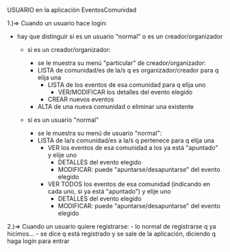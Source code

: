 USUARIO en la aplicación EventosComunidad

1.)=> Cuando un usuario hace login:

 - hay que distinguir si es un usuario "normal" o es un creador/organizador

   - si es un creador/organizador:

     - se le muestra su menú "particular" de creador/organizador:
      - LISTA de comunidad/es de la/s q es organizador/creador para q elija una
          - LISTA de los eventos de esa comunidad para q elija uno
            - VER/MODIFICAR los detalles del evento elegido
          - CREAR nuevos eventos
      - ALTA de una nueva comunidad o eliminar una existente


   - si es un usuario "normal"

     - se le muestra su menú de usuario "normal":
      - LISTA de la/s comunidad/es a la/s q pertenece para q elija una
        - VER los eventos de esa comunidad a los ya está "apuntado" y elije uno
          - DETALLES del evento elegido
          - MODIFICAR: puede "apuntarse/desapuntarse" del evento elegido
        - VER TODOS los eventos de esa comunidad (indicando en cada uno, si ya está "apuntado") y elije uno
          - DETALLES del evento elegido
          - MODIFICAR: puede "apuntarse/desapuntarse" del evento elegido


2.)=> Cuando un usuario quiere registrarse:
    - lo normal de registrarse q ya hicimos...
    - se dice q está registrado y se sale de la aplicación, diciendo q haga login para entrar


